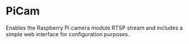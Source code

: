 # PiCam
Enables the Raspberry Pi camera module RTSP stream and includes a simple web interface for configuration purposes.
